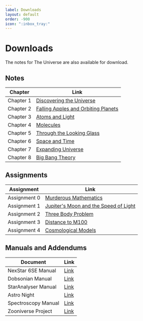 ```yaml
---
label: Downloads
layout: default
order: -900
icon: ":inbox_tray:"
---
```


# Downloads

The notes for The Universe are also available for download.

## Notes

| Chapter   | Link                                                                                                  |
|-----------|-------------------------------------------------------------------------------------------------------|
| Chapter 1 | [Discovering the Universe](https://canvas.nus.edu.sg/files/33290/download?download_frd=1)             |
| Chapter 2 | [Falling Apples and Orbiting Planets](https://canvas.nus.edu.sg/files/174994/download?download_frd=1) |
| Chapter 3 | [Atoms and Light](https://canvas.nus.edu.sg/files/194216/download?download_frd=1)                     |
| Chapter 4 | [Molecules](https://canvas.nus.edu.sg/files/241022/download?download_frd=1)                           |
| Chapter 5 | [Through the Looking Glass](https://canvas.nus.edu.sg/files/275171/download?download_frd=1)           |
| Chapter 6 | [Space and Time](https://canvas.nus.edu.sg/files/346818/download?download_frd=1)                      |
| Chapter 7 | [Expanding Universe](https://canvas.nus.edu.sg/files/376752/download?download_frd=1)                  |
| Chapter 8 | [Big Bang Theory](https://canvas.nus.edu.sg/files/442682/download?download_frd=1)                     |

## Assignments

| Assignment   | Link                                                                                                    |
|--------------|---------------------------------------------------------------------------------------------------------|
| Assignment 0 | [Murderous Mathematics](https://canvas.nus.edu.sg/files/33287/download?download_frd=1)                  |
| Assignment 1 | [Jupiter's Moon and the Speed of Light](https://canvas.nus.edu.sg/files/173146/download?download_frd=1) |
| Assignment 2 | [Three Body Problem](https://canvas.nus.edu.sg/files/215326/download?download_frd=1)                    |
| Assignment 3 | [Distance to M100](https://canvas.nus.edu.sg/files/320257/download?download_frd=1)                      |
| Assignment 4 | [Cosmological Models](https://canvas.nus.edu.sg/files/435568/download?download_frd=1)                   |


## Manuals and Addendums

| Document            | Link                                                                   |
|---------------------|------------------------------------------------------------------------|
| NexStar 6SE Manual  | [Link](https://canvas.nus.edu.sg/files/164434/download?download_frd=1) |
| Dobsonian Manual    | [Link](https://canvas.nus.edu.sg/files/164435/download?download_frd=1) |
| StarAnalyser Manual | [Link](https://canvas.nus.edu.sg/files/164436/download?download_frd=1) |
| Astro Night         | [Link](https://canvas.nus.edu.sg/files/198805/download?download_frd=1) |
| Spectroscopy Manual | [Link](https://canvas.nus.edu.sg/files/215364/download?download_frd=1) |
| Zooniverse Project  | [Link](https://canvas.nus.edu.sg/files/215442/download?download_frd=1) |
    



